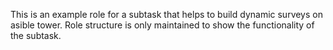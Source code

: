 
This is an example role for a subtask that helps to build dynamic surveys on asible tower.
Role structure is only maintained to show the functionality of the subtask.